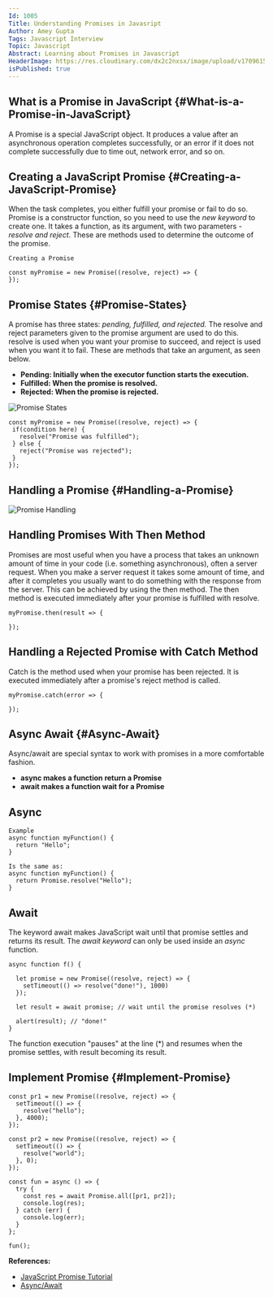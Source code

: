 ```yaml
---
Id: 1005
Title: Understanding Promises in Javasript
Author: Amey Gupta
Tags: Javascript Interview
Topic: Javascript
Abstract: Learning about Promises in Javascript
HeaderImage: https://res.cloudinary.com/dx2c2nxsx/image/upload/v1709615674/header_zf0xo4.png
isPublished: true
---
```


## What is a Promise in JavaScript {#What-is-a-Promise-in-JavaScript}

A Promise is a special JavaScript object. It produces a value after an asynchronous operation completes successfully, or an error if it does not complete successfully due to time out, network error, and so on.

## Creating a JavaScript Promise {#Creating-a-JavaScript-Promise}

When the task completes, you either fulfill your promise or fail to do so.
Promise is a constructor function, so you need to use the *new keyword* to create one. It takes a function, as its argument, with two parameters - *resolve and reject*. These are methods used to determine the outcome of the promise.

```
Creating a Promise

const myPromise = new Promise((resolve, reject) => {
});
```

## Promise States {#Promise-States}

A promise has three states: *pending, fulfilled, and rejected.* The resolve and reject parameters given to the promise argument are used to do this. resolve is used when you want your promise to succeed, and reject is used when you want it to fail. These are methods that take an argument, as seen below.

- **Pending: Initially when the executor function starts the execution.**
- **Fulfilled: When the promise is resolved.**
- **Rejected: When the promise is rejected.**

![Promise States](https://res.cloudinary.com/dx2c2nxsx/image/upload/v1709615676/states_bb1jq5.png)

```
const myPromise = new Promise((resolve, reject) => {
 if(condition here) {
   resolve("Promise was fulfilled");
 } else {
   reject("Promise was rejected");
 }
});
```

## Handling a Promise {#Handling-a-Promise}

![Promise Handling](https://res.cloudinary.com/dx2c2nxsx/image/upload/v1709615673/handling_yathxv.png)

## Handling Promises With Then Method

Promises are most useful when you have a process that takes an unknown amount of time in your code (i.e. something asynchronous), often a server request. When you make a server request it takes some amount of time, and after it completes you usually want to do something with the response from the server. This can be achieved by using the then method. The then method is executed immediately after your promise is fulfilled with resolve.

```
myPromise.then(result => {

});
```

## Handling a Rejected Promise with Catch Method 

Catch is the method used when your promise has been rejected. It is executed immediately after a promise's reject method is called.

```
myPromise.catch(error => {

});
```

## Async Await {#Async-Await}

Async/await are special syntax to work with promises in a more comfortable fashion.

- **async makes a function return a Promise**
- **await makes a function wait for a Promise**

## Async

```
Example
async function myFunction() {
  return "Hello";
}

Is the same as:
async function myFunction() {
  return Promise.resolve("Hello");
}
```

## Await

The keyword await makes JavaScript wait until that promise settles and returns its result.
The *await keyword* can only be used inside an *async* function.

```
async function f() {

  let promise = new Promise((resolve, reject) => {
    setTimeout(() => resolve("done!"), 1000)
  });

  let result = await promise; // wait until the promise resolves (*)

  alert(result); // "done!"
}
```

The function execution "pauses" at the line (\*) and resumes when the promise settles, with result becoming its result.

## Implement Promise {#Implement-Promise}

```
const pr1 = new Promise((resolve, reject) => {
  setTimeout(() => {
    resolve("hello");
  }, 4000);
});

const pr2 = new Promise((resolve, reject) => {
  setTimeout(() => {
    resolve("world");
  }, 0);
});

const fun = async () => {
  try {
    const res = await Promise.all([pr1, pr2]);
    console.log(res);
  } catch (err) {
    console.log(err);
  }
};

fun();
```

**References:**

- [JavaScript Promise Tutorial](https://www.freecodecamp.org/news/javascript-promise-tutorial-how-to-resolve-or-reject-promises-in-js/)
- [Async/Await](https://www.w3schools.com/js/js_async.asp)

